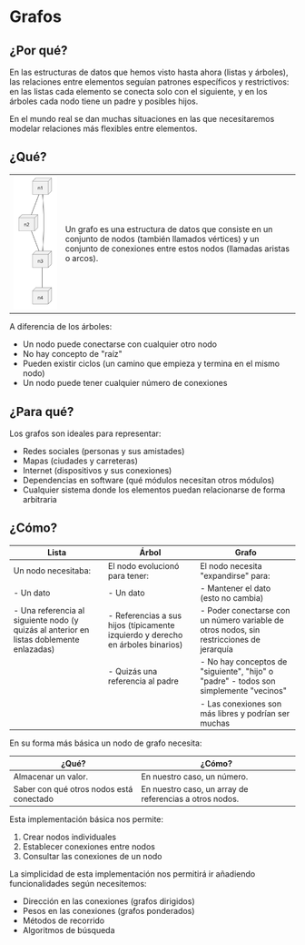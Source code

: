 # Grafos

## ¿Por qué?

En las estructuras de datos que hemos visto hasta ahora (listas y árboles), las relaciones entre elementos seguían patrones específicos y restrictivos: en las listas cada elemento se conecta solo con el siguiente, y en los árboles cada nodo tiene un padre y posibles hijos.

En el mundo real se dan muchas situaciones en las que necesitaremos modelar relaciones más flexibles entre elementos.

## ¿Qué?

|||
|-|-|
|![](/images/temario/004-grafos/grafoBasico.svg)|Un grafo es una estructura de datos que consiste en un conjunto de nodos (también llamados vértices) y un conjunto de conexiones entre estos nodos (llamadas aristas o arcos).

A diferencia de los árboles:

- Un nodo puede conectarse con cualquier otro nodo
- No hay concepto de "raíz"
- Pueden existir ciclos (un camino que empieza y termina en el mismo nodo)
- Un nodo puede tener cualquier número de conexiones

## ¿Para qué?

Los grafos son ideales para representar:

- Redes sociales (personas y sus amistades)
- Mapas (ciudades y carreteras)
- Internet (dispositivos y sus conexiones)
- Dependencias en software (qué módulos necesitan otros módulos)
- Cualquier sistema donde los elementos puedan relacionarse de forma arbitraria

## ¿Cómo?

|Lista|Árbol|Grafo|
|-|-|-|
|Un nodo necesitaba:|El nodo evolucionó para tener:|El nodo necesita "expandirse" para:
|- Un dato|- Un dato|- Mantener el dato (esto no cambia)
|- Una referencia al siguiente nodo (y quizás al anterior en listas doblemente enlazadas)|- Referencias a sus hijos (típicamente izquierdo y derecho en árboles binarios)|- Poder conectarse con un número variable de otros nodos, sin restricciones de jerarquía
||- Quizás una referencia al padre|- No hay conceptos de "siguiente", "hijo" o "padre" - todos son simplemente "vecinos"
|||- Las conexiones son más libres y podrían ser muchas

En su forma más básica un nodo de grafo necesita:

|¿Qué?|¿Cómo?|
|-|-|
|Almacenar un valor.|En nuestro caso, un número.|
|Saber con qué otros nodos está conectado|En nuestro caso, un array de referencias a otros nodos.|

Esta implementación básica nos permite:

1. Crear nodos individuales
2. Establecer conexiones entre nodos
3. Consultar las conexiones de un nodo

La simplicidad de esta implementación nos permitirá ir añadiendo funcionalidades según necesitemos:

- Dirección en las conexiones (grafos dirigidos)
- Pesos en las conexiones (grafos ponderados)
- Métodos de recorrido
- Algoritmos de búsqueda
